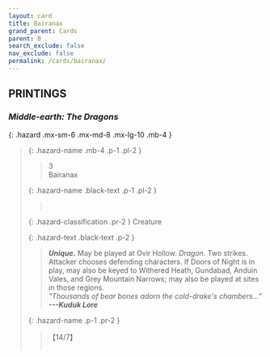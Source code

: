 ```yaml
---
layout: card
title: Bairanax
grand_parent: Cards
parent: B
search_exclude: false
nav_exclude: false
permalink: /cards/bairanax/
---
```


## PRINTINGS


### _Middle-earth: The Dragons_

{: .hazard .mx-sm-6 .mx-md-8 .mx-lg-10 .mb-4 }
> {: .hazard-name .mb-4 .p-1 .pl-2 }
> > <div class="hazard-mp">3</div>
> > <div class="card-name">Bairanax</div>
>
> {: .hazard-name .black-text .p-1 .pl-2 }
> > &nbsp;
>
> {: .hazard-classification .pr-2 }
> Creature
>
> {: .hazard-text .black-text .p-2 }
> > _**Unique.**_ May be played at Ovir Hollow. _Dragon._ Two strikes. Attacker chooses defending characters. If Doors of Night is in play, may also be keyed to  Withered Heath, Gundabad, Anduin Vales, and Grey Mountain Narrows; may also be played at sites in those regions. <br>_"Thousands of bear bones adorn the cold-drake's chambers...”_ ***---&#65279;Kuduk Lore*** 
>
> {: .hazard-name .p-1 .pr-2 }
> > <div class="card-shield">【14/7】</div>
> > <div class="card-corruption">&nbsp;</div>
